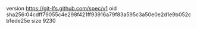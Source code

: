 version https://git-lfs.github.com/spec/v1
oid sha256:04cdff79055c4e298f421ff93916a79f83a595c3a50e0e2d1e9b052cb1ede25e
size 9230
